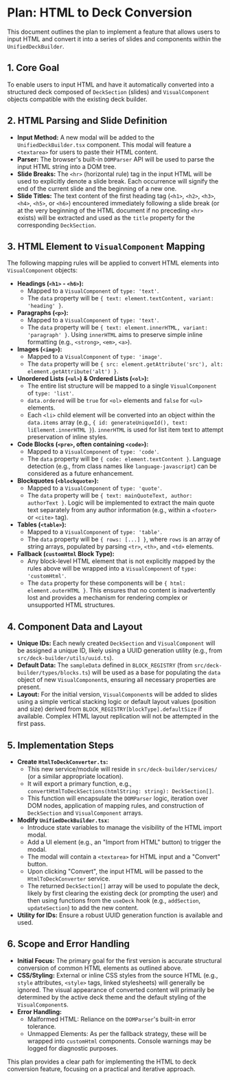 # Plan: HTML to Deck Conversion

This document outlines the plan to implement a feature that allows users to input HTML and convert it into a series of slides and components within the `UnifiedDeckBuilder`.

## 1. Core Goal
To enable users to input HTML and have it automatically converted into a structured deck composed of `DeckSection` (slides) and `VisualComponent` objects compatible with the existing deck builder.

## 2. HTML Parsing and Slide Definition
*   **Input Method:** A new modal will be added to the `UnifiedDeckBuilder.tsx` component. This modal will feature a `<textarea>` for users to paste their HTML content.
*   **Parser:** The browser's built-in `DOMParser` API will be used to parse the input HTML string into a DOM tree.
*   **Slide Breaks:** The `<hr>` (horizontal rule) tag in the input HTML will be used to explicitly denote a slide break. Each occurrence will signify the end of the current slide and the beginning of a new one.
*   **Slide Titles:** The text content of the first heading tag (`<h1>`, `<h2>`, `<h3>`, `<h4>`, `<h5>`, or `<h6>`) encountered immediately following a slide break (or at the very beginning of the HTML document if no preceding `<hr>` exists) will be extracted and used as the `title` property for the corresponding `DeckSection`.

## 3. HTML Element to `VisualComponent` Mapping
The following mapping rules will be applied to convert HTML elements into `VisualComponent` objects:

*   **Headings (`<h1>` - `<h6>`):**
    *   Mapped to a `VisualComponent` of `type: 'text'`.
    *   The `data` property will be `{ text: element.textContent, variant: 'heading' }`.
*   **Paragraphs (`<p>`):**
    *   Mapped to a `VisualComponent` of `type: 'text'`.
    *   The `data` property will be `{ text: element.innerHTML, variant: 'paragraph' }`. Using `innerHTML` aims to preserve simple inline formatting (e.g., `<strong>`, `<em>`, `<a>`).
*   **Images (`<img>`):**
    *   Mapped to a `VisualComponent` of `type: 'image'`.
    *   The `data` property will be `{ src: element.getAttribute('src'), alt: element.getAttribute('alt') }`.
*   **Unordered Lists (`<ul>`) & Ordered Lists (`<ol>`):**
    *   The entire list structure will be mapped to a single `VisualComponent` of `type: 'list'`.
    *   `data.ordered` will be `true` for `<ol>` elements and `false` for `<ul>` elements.
    *   Each `<li>` child element will be converted into an object within the `data.items` array (e.g., `{ id: generateUniqueId(), text: liElement.innerHTML }`). `innerHTML` is used for list item text to attempt preservation of inline styles.
*   **Code Blocks (`<pre>`, often containing `<code>`):**
    *   Mapped to a `VisualComponent` of `type: 'code'`.
    *   The `data` property will be `{ code: element.textContent }`. Language detection (e.g., from class names like `language-javascript`) can be considered as a future enhancement.
*   **Blockquotes (`<blockquote>`):**
    *   Mapped to a `VisualComponent` of `type: 'quote'`.
    *   The `data` property will be `{ text: mainQuoteText, author: authorText }`. Logic will be implemented to extract the main quote text separately from any author information (e.g., within a `<footer>` or `<cite>` tag).
*   **Tables (`<table>`):**
    *   Mapped to a `VisualComponent` of `type: 'table'`.
    *   The `data` property will be `{ rows: [...] }`, where `rows` is an array of string arrays, populated by parsing `<tr>`, `<th>`, and `<td>` elements.
*   **Fallback (`customHtml` Block Type):**
    *   Any block-level HTML element that is not explicitly mapped by the rules above will be wrapped into a `VisualComponent` of `type: 'customHtml'`.
    *   The `data` property for these components will be `{ html: element.outerHTML }`. This ensures that no content is inadvertently lost and provides a mechanism for rendering complex or unsupported HTML structures.

## 4. Component Data and Layout
*   **Unique IDs:** Each newly created `DeckSection` and `VisualComponent` will be assigned a unique ID, likely using a UUID generation utility (e.g., from `src/deck-builder/utils/uuid.ts`).
*   **Default Data:** The `sampleData` defined in `BLOCK_REGISTRY` (from `src/deck-builder/types/blocks.ts`) will be used as a base for populating the `data` object of new `VisualComponent`s, ensuring all necessary properties are present.
*   **Layout:** For the initial version, `VisualComponent`s will be added to slides using a simple vertical stacking logic or default layout values (position and size) derived from `BLOCK_REGISTRY[blockType].defaultSize` if available. Complex HTML layout replication will not be attempted in the first pass.

## 5. Implementation Steps
*   **Create `HtmlToDeckConverter.ts`:**
    *   This new service/module will reside in `src/deck-builder/services/` (or a similar appropriate location).
    *   It will export a primary function, e.g., `convertHtmlToDeckSections(htmlString: string): DeckSection[]`.
    *   This function will encapsulate the `DOMParser` logic, iteration over DOM nodes, application of mapping rules, and construction of `DeckSection` and `VisualComponent` arrays.
*   **Modify `UnifiedDeckBuilder.tsx`:**
    *   Introduce state variables to manage the visibility of the HTML import modal.
    *   Add a UI element (e.g., an "Import from HTML" button) to trigger the modal.
    *   The modal will contain a `<textarea>` for HTML input and a "Convert" button.
    *   Upon clicking "Convert", the input HTML will be passed to the `HtmlToDeckConverter` service.
    *   The returned `DeckSection[]` array will be used to populate the deck, likely by first clearing the existing deck (or prompting the user) and then using functions from the `useDeck` hook (e.g., `addSection`, `updateSection`) to add the new content.
*   **Utility for IDs:** Ensure a robust UUID generation function is available and used.

## 6. Scope and Error Handling
*   **Initial Focus:** The primary goal for the first version is accurate structural conversion of common HTML elements as outlined above.
*   **CSS/Styling:** External or inline CSS styles from the source HTML (e.g., `style` attributes, `<style>` tags, linked stylesheets) will generally be ignored. The visual appearance of converted content will primarily be determined by the active deck theme and the default styling of the `VisualComponent`s.
*   **Error Handling:**
    *   Malformed HTML: Reliance on the `DOMParser`'s built-in error tolerance.
    *   Unmapped Elements: As per the fallback strategy, these will be wrapped into `customHtml` components. Console warnings may be logged for diagnostic purposes.

This plan provides a clear path for implementing the HTML to deck conversion feature, focusing on a practical and iterative approach.

